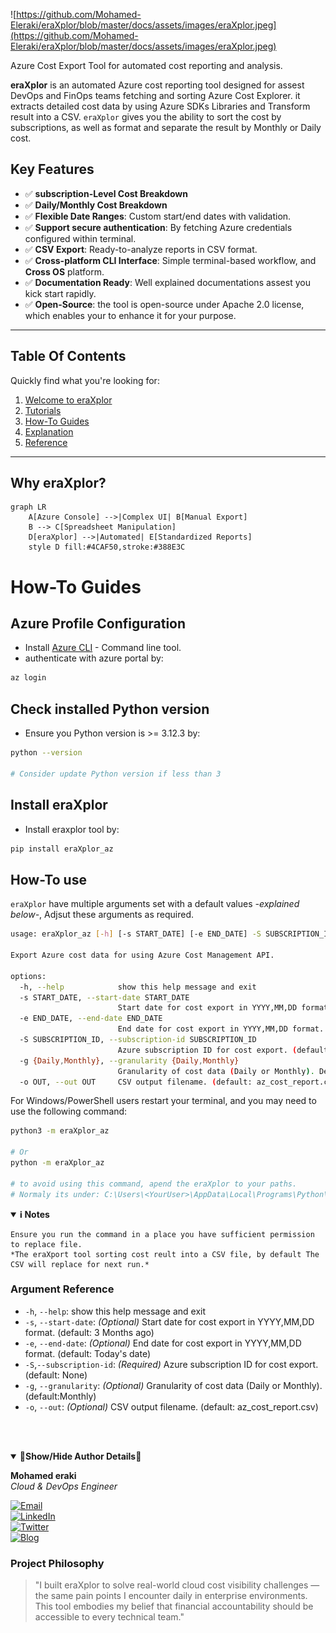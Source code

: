 ![https://github.com/Mohamed-Eleraki/eraXplor/blob/master/docs/assets/images/eraXplor.jpeg](https://github.com/Mohamed-Eleraki/eraXplor/blob/master/docs/assets/images/eraXplor.jpeg)

Azure Cost Export Tool for automated cost reporting and analysis.

**eraXplor** is an automated Azure cost reporting tool designed for assest DevOps and FinOps teams fetching and sorting Azure Cost Explorer.
it extracts detailed cost data by using Azure SDKs Libraries and Transform result into a CSV.
`eraXplor` gives you the ability to sort the cost by subscriptions, as well as format and separate the result by Monthly or Daily cost.

## Key Features

- ✅ **subscription-Level Cost Breakdown**
- ✅ **Daily/Monthly Cost Breakdown**
- ✅ **Flexible Date Ranges**: Custom start/end dates with validation.
- ✅ **Support secure authentication**: By fetching Azure credentials configured within terminal.
- ✅ **CSV Export**: Ready-to-analyze reports in CSV format.
- ✅ **Cross-platform CLI Interface**: Simple terminal-based workflow, and **Cross OS** platform.
- ✅ **Documentation Ready**: Well explained documentations assest you kick start rapidly.
- ✅ **Open-Source**: the tool is open-source under Apache 2.0 license, which enables your to enhance it for your purpose.

---

## Table Of Contents

Quickly find what you're looking for:

1. [Welcome to eraXplor](https://mohamed-eleraki.github.io/eraXplor/)
2. [Tutorials](https://mohamed-eleraki.github.io/eraXplor/tutorials/)
3. [How-To Guides](https://mohamed-eleraki.github.io/eraXplor/how-to-guides/)
4. [Explanation](https://mohamed-eleraki.github.io/eraXplor/explanation/)
5. [Reference](https://mohamed-eleraki.github.io/eraXplor/reference/)

---

## Why eraXplor?

```mermaid
graph LR
    A[Azure Console] -->|Complex UI| B[Manual Export]
    B --> C[Spreadsheet Manipulation]
    D[eraXplor] -->|Automated| E[Standardized Reports]
    style D fill:#4CAF50,stroke:#388E3C
```

<!-- ![https://github.com/Mohamed-Eleraki/eraXplor/blob/master/docs/assets/images/why_eraXplor.jpeg](https://github.com/Mohamed-Eleraki/eraXplor/blob/master/docs/assets/images/why_eraXplor.jpeg) -->

# How-To Guides

## Azure Profile Configuration

- Install [Azure CLI](https://learn.microsoft.com/en-us/cli/azure/install-azure-cli-linux?view=azure-cli-latest&pivots=apt) - Command line tool.
- authenticate with azure portal by:

```bash
az login
```

## Check installed Python version

- Ensure you Python version is >= 3.12.3 by:

```bash
python --version

# Consider update Python version if less than 3
```

## Install eraXplor

- Install eraxplor tool by:

```bash
pip install eraXplor_az
```

## How-To use

`eraXplor` have multiple arguments set with a default values _-explained below-_, Adjsut these arguments as required.

```bash
usage: eraXplor_az [-h] [-s START_DATE] [-e END_DATE] -S SUBSCRIPTION_ID [-g {Daily,Monthly}] [-o OUT]

Export Azure cost data for using Azure Cost Management API.

options:
  -h, --help            show this help message and exit
  -s START_DATE, --start-date START_DATE
                        Start date for cost export in YYYY,MM,DD format. (default: 2025,04,21)
  -e END_DATE, --end-date END_DATE
                        End date for cost export in YYYY,MM,DD format. (default: 2025,07,20)
  -S SUBSCRIPTION_ID, --subscription-id SUBSCRIPTION_ID
                        Azure subscription ID for cost export. (default: None)
  -g {Daily,Monthly}, --granularity {Daily,Monthly}
                        Granularity of cost data (Daily or Monthly). Default is Monthly. (default: Monthly)
  -o OUT, --out OUT     CSV output filename. (default: az_cost_report.csv)
```

For Windows/PowerShell users restart your terminal, and you may need to use the following command:

```bash
python3 -m eraXplor_az

# Or
python -m eraXplor_az

# to avoid using this command, apend the eraXplor to your paths.
# Normaly its under: C:\Users\<YourUser>\AppData\Local\Programs\Python\Python<version>\Scripts\
```

<details open>
<summary><strong> ℹ️ Notes </strong></summary>

    Ensure you run the command in a place you have sufficient permission to replace file.
    *The eraXport tool sorting cost reult into a CSV file, by default The CSV will replace for next run.*
</details>

### Argument Reference

- `-h`, `--help`: show this help message and exit
- `-s`, `--start-date`: _(Optional)_ Start date for cost export in YYYY,MM,DD format. (default: 3 Months ago)
- `-e`, `--end-date`: _(Optional)_ End date for cost export in YYYY,MM,DD format. (default: Today's date)
- `-S`,`--subscription-id`: _(Required)_ Azure subscription ID for cost export. (default: None)
- `-g`, `--granularity`: _(Optional)_ Granularity of cost data (Daily or Monthly). (default:Monthly)
- `-o`, `--out`: _(Optional)_ CSV output filename. (default: az_cost_report.csv)

<br><br>
<details open>
<summary><strong>👋Show/Hide Author Details👋</strong></summary>

**Mohamed eraki**  
_Cloud & DevOps Engineer_

[![Email](https://img.shields.io/badge/Contact-mohamed--ibrahim2021@outlook.com-blue?style=flat&logo=mail.ru)](mailto:mohamed-ibrahim2021@outlook.com)  
[![LinkedIn](https://img.shields.io/badge/Connect-LinkedIn-informational?style=flat&logo=linkedin)](https://www.linkedin.com/in/mohamed-el-eraki-8bb5111aa/)  
[![Twitter](https://img.shields.io/badge/Twitter-Follow-blue?style=flat&logo=twitter)](https://x.com/__eraki__)  
[![Blog](https://img.shields.io/badge/Blog-Visit-brightgreen?style=flat&logo=rss)](https://eraki.hashnode.dev/)

### Project Philosophy

> "I built eraXplor to solve real-world cloud cost visibility challenges — the same pain points I encounter daily in enterprise environments. This tool embodies my belief that financial accountability should be accessible to every technical team."

</details>
